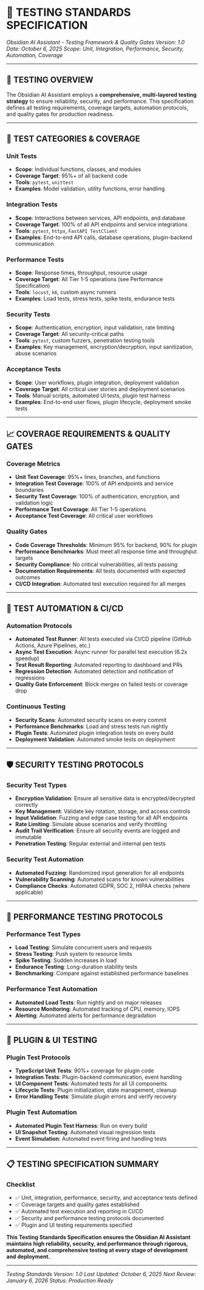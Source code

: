 # 🧪 **TESTING STANDARDS SPECIFICATION**

_Obsidian AI Assistant - Testing Framework & Quality Gates_
_Version: 1.0_
_Date: October 6, 2025_
_Scope: Unit, Integration, Performance, Security, Automation, Coverage_

---

## 🎯 **TESTING OVERVIEW**

The Obsidian AI Assistant employs a **comprehensive, multi-layered testing
strategy** to ensure reliability, security, and performance. This specification
defines all testing requirements, coverage targets, automation protocols, and
quality gates for production readiness.

---

## 🧩 **TEST CATEGORIES & COVERAGE**

### **Unit Tests**

- **Scope**: Individual functions, classes, and modules
- **Coverage Target**: 95%+ of all backend code
- **Tools**: `pytest`, `unittest`
- **Examples**: Model validation, utility functions, error handling

### **Integration Tests**

- **Scope**: Interactions between services, API endpoints, and database
- **Coverage Target**: 100% of all API endpoints and service integrations
- **Tools**: `pytest`, `httpx`, `FastAPI TestClient`
- **Examples**: End-to-end API calls, database operations, plugin-backend communication

### **Performance Tests**

- **Scope**: Response times, throughput, resource usage
- **Coverage Target**: All Tier 1-5 operations (see Performance Specification)
- **Tools**: `locust`, `k6`, custom async runners
- **Examples**: Load tests, stress tests, spike tests, endurance tests

### **Security Tests**

- **Scope**: Authentication, encryption, input validation, rate limiting
- **Coverage Target**: All security-critical paths
- **Tools**: `pytest`, custom fuzzers, penetration testing tools
- **Examples**: Key management, encryption/decryption, input sanitization, abuse scenarios

### **Acceptance Tests**

- **Scope**: User workflows, plugin integration, deployment validation
- **Coverage Target**: All critical user stories and deployment scenarios
- **Tools**: Manual scripts, automated UI tests, plugin test harness
- **Examples**: End-to-end user flows, plugin lifecycle, deployment smoke tests

---

## 📈 **COVERAGE REQUIREMENTS & QUALITY GATES**

### **Coverage Metrics**

- **Unit Test Coverage**: 95%+ lines, branches, and functions
- **Integration Test Coverage**: 100% of API endpoints and service boundaries
- **Security Test Coverage**: 100% of authentication, encryption, and validation logic
- **Performance Test Coverage**: All Tier 1-5 operations
- **Acceptance Test Coverage**: All critical user workflows

### **Quality Gates**

- **Code Coverage Thresholds**: Minimum 95% for backend, 90% for plugin
- **Performance Benchmarks**: Must meet all response time and throughput targets
- **Security Compliance**: No critical vulnerabilities, all tests passing
- **Documentation Requirements**: All tests documented with expected outcomes
- **CI/CD Integration**: Automated test execution required for all merges

---

## 🤖 **TEST AUTOMATION & CI/CD**

### **Automation Protocols**

- **Automated Test Runner**: All tests executed via CI/CD pipeline (GitHub Actions, Azure Pipelines, etc.)
- **Async Test Execution**: Async runner for parallel test execution (6.2x speedup)
- **Test Result Reporting**: Automated reporting to dashboard and PRs
- **Regression Detection**: Automated detection and notification of regressions
- **Quality Gate Enforcement**: Block merges on failed tests or coverage drop

### **Continuous Testing**

- **Security Scans**: Automated security scans on every commit
- **Performance Benchmarks**: Load and stress tests run nightly
- **Plugin Tests**: Automated plugin integration tests on every build
- **Deployment Validation**: Automated smoke tests on deployment

---

## 🛡️ **SECURITY TESTING PROTOCOLS**

### **Security Test Types**

- **Encryption Validation**: Ensure all sensitive data is encrypted/decrypted correctly
- **Key Management**: Validate key rotation, storage, and access controls
- **Input Validation**: Fuzzing and edge case testing for all API endpoints
- **Rate Limiting**: Simulate abuse scenarios and verify throttling
- **Audit Trail Verification**: Ensure all security events are logged and immutable
- **Penetration Testing**: Regular external and internal pen tests

### **Security Test Automation**

- **Automated Fuzzing**: Randomized input generation for all endpoints
- **Vulnerability Scanning**: Automated scans for known vulnerabilities
- **Compliance Checks**: Automated GDPR, SOC 2, HIPAA checks (where applicable)

---

## 🚦 **PERFORMANCE TESTING PROTOCOLS**

### **Performance Test Types**

- **Load Testing**: Simulate concurrent users and requests
- **Stress Testing**: Push system to resource limits
- **Spike Testing**: Sudden increases in load
- **Endurance Testing**: Long-duration stability tests
- **Benchmarking**: Compare against established performance baselines

### **Performance Test Automation**

- **Automated Load Tests**: Run nightly and on major releases
- **Resource Monitoring**: Automated tracking of CPU, memory, IOPS
- **Alerting**: Automated alerts for performance degradation

---

## 🧩 **PLUGIN & UI TESTING**

### **Plugin Test Protocols**

- **TypeScript Unit Tests**: 90%+ coverage for plugin code
- **Integration Tests**: Plugin-backend communication, event handling
- **UI Component Tests**: Automated tests for all UI components
- **Lifecycle Tests**: Plugin initialization, state management, cleanup
- **Error Handling Tests**: Simulate plugin errors and verify recovery

### **Plugin Test Automation**

- **Automated Plugin Test Harness**: Run on every build
- **UI Snapshot Testing**: Automated visual regression tests
- **Event Simulation**: Automated event firing and handling tests

---

## 📋 **TESTING SPECIFICATION SUMMARY**

### **Checklist**

- ✅ Unit, integration, performance, security, and acceptance tests defined
- ✅ Coverage targets and quality gates established
- ✅ Automated test execution and reporting in CI/CD
- ✅ Security and performance testing protocols documented
- ✅ Plugin and UI testing requirements specified

**This Testing Standards Specification ensures the Obsidian AI Assistant
maintains high reliability, security, and performance through rigorous,
automated, and comprehensive testing at every stage of development and
deployment.**

---

_Testing Standards Version: 1.0_
_Last Updated: October 6, 2025_
_Next Review: January 6, 2026_
_Status: Production Ready_
